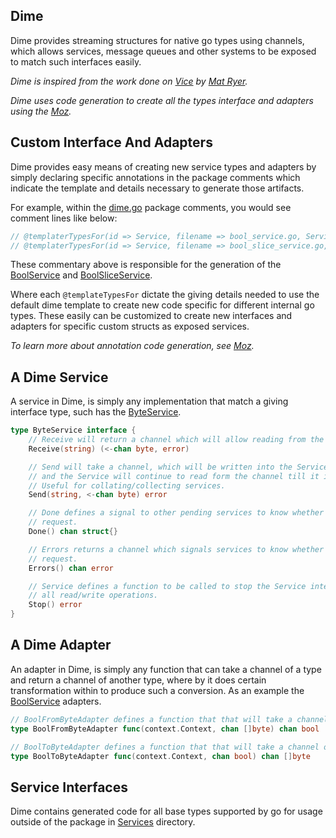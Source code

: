 Dime
--------
Dime provides streaming structures for native go types using channels, which allows services, message queues
and other systems to be exposed to match such interfaces easily.

_Dime is inspired from the work done on [Vice](https://github.com/matryer/vice) by [Mat Ryer](https://github.com/matryer)._

_Dime uses code generation to create all the types interface and adapters using the [Moz](https://github.com/influx6/moz)._


## Custom Interface And Adapters
Dime provides easy means of creating new service types and adapters by simply declaring specific annotations in the package comments which indicate the template and details necessary to generate those artifacts.

For example, within the [dime.go](./doc.go) package comments, you would see comment lines like below:

```go
// @templaterTypesFor(id => Service, filename => bool_service.go, ServiceName => BoolService, Type => bool)
// @templaterTypesFor(id => Service, filename => bool_slice_service.go, ServiceName => BoolSliceService, Type => []bool)
```

These commentary above is responsible for the generation of the [BoolService](./bool_service.go) and [BoolSliceService](./bool_slice_service.go).

Where each `@templateTypesFor` dictate the giving details needed to use the default dime template to create new code specific for different internal go types. These easily can be customized to create new interfaces and adapters for specific custom structs as exposed services.

_To learn more about annotation code generation, see [Moz](https://github.com/influx6/moz)._

## A Dime Service
A service in Dime, is simply any implementation that match a giving interface type, such has the [ByteService](./services/byte_service.go).

```go
type ByteService interface {
	// Receive will return a channel which will allow reading from the Service it till it is closed.
	Receive(string) (<-chan byte, error)

	// Send will take a channel, which will be written into the Service for it's internal processing
	// and the Service will continue to read form the channel till it is closed.
	// Useful for collating/collecting services.
	Send(string, <-chan byte) error

	// Done defines a signal to other pending services to know whether the Service is still servicing
	// request.
	Done() chan struct{}

	// Errors returns a channel which signals services to know whether the Service is still servicing
	// request.
	Errors() chan error

	// Service defines a function to be called to stop the Service internal operation and to close
	// all read/write operations.
	Stop() error
}
```

## A Dime Adapter
An adapter in Dime, is simply any function that can take a channel of a type and return a channel of another type, where by it does certain transformation within to produce such a conversion. As an example the [BoolService](./services/bool_service.go) adapters.


```go
// BoolFromByteAdapter defines a function that that will take a channel of bytes and return a channel of bool.
type BoolFromByteAdapter func(context.Context, chan []byte) chan bool

// BoolToByteAdapter defines a function that that will take a channel of bytes and return a channel of bool.
type BoolToByteAdapter func(context.Context, chan bool) chan []byte
```

## Service Interfaces
Dime contains generated code for all base types supported by go for usage outside of the package in [Services](./services) directory.
